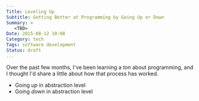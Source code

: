 ```yaml
---
Title: Leveling Up
Subtitle: Getting Better at Programming by Going Up or Down
Summary: >
   <TBD>
Date: 2015-08-12 10:08
Category: tech
Tags: software development
Status: draft
...
```


Over the past few months, I've been learning a *ton* about programming, and
I thought I'd share a little about how that process has worked.

  - Going *up* in abstraction level
  - Going *down* in abstraction level

